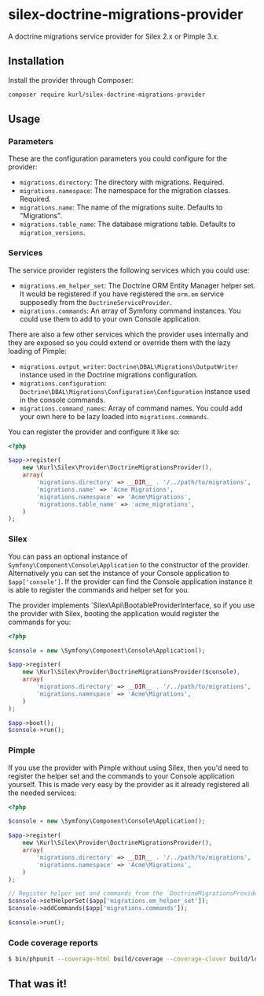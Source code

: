 # silex-doctrine-migrations-provider

A doctrine migrations service provider for Silex 2.x or Pimple 3.x.

## Installation

Install the provider through Composer:

```bash
composer require kurl/silex-doctrine-migrations-provider
```

## Usage

### Parameters

These are the configuration parameters you could configure for the provider:

- `migrations.directory`: The directory with migrations. Required.
- `migrations.namespace`: The namespace for the migration classes. Required.
- `migrations.name`: The name of the migrations suite. Defaults to "Migrations".
- `migrations.table_name`: The database migrations table. Defaults to `migration_versions`.

### Services

The service provider registers the following services which you could use:

- `migrations.em_helper_set`: The Doctrine ORM Entity Manager helper set. It would be registered if you have registered the `orm.em` service supposedly from the `DoctrineServiceProvider`.
- `migrations.commands`: An array of Symfony command instances. You could use them to add to your own Console application.


There are also a few other services which the provider uses internally and they are exposed so you could extend or override them with the lazy loading of Pimple:

- `migrations.output_writer`: `Doctrine\DBAL\Migrations\OutputWriter` instance used in the Doctrine migrations configuration.
- `migrations.configuration`: `Doctrine\DBAL\Migrations\Configuration\Configuration` instance used in the console commands.
- `migrations.command_names`: Array of command names. You could add your own here to be lazy loaded into `migrations.commands`.

You can register the provider and configure it like so:

```php
<?php

$app->register(
    new \Kurl\Silex\Provider\DoctrineMigrationsProvider(),
    array(
        'migrations.directory' => __DIR__ . '/../path/to/migrations',
        'migrations.name' => 'Acme Migrations',
        'migrations.namespace' => 'Acme\Migrations',
        'migrations.table_name' => 'acme_migrations',
    )
);
```

### Silex

You can pass an optional instance of `Symfony\Component\Console\Application` to the constructor of the provider. Alternatively you can set the instance of your Console application to `$app['console']`. If the provider can find the Console application instance it is able to register the commands and helper set for you.

The provider implements `Silex\Api\BootableProviderInterface, so if you use the provider with Silex, booting the application would register the commands for you:

```php
<?php

$console = new \Symfony\Component\Console\Application();

$app->register(
    new \Kurl\Silex\Provider\DoctrineMigrationsProvider($console),
    array(
        'migrations.directory' => __DIR__ . '/../path/to/migrations',
        'migrations.namespace' => 'Acme\Migrations',
    )
);

$app->boot();
$console->run();
```

### Pimple

If you use the provider with Pimple without using Silex, then you'd need to register the helper set and the commands to your Console application yourself.
This is made very easy by the provider as it already registered all the needed services:

```php
<?php

$console = new \Symfony\Component\Console\Application();

$app->register(
    new \Kurl\Silex\Provider\DoctrineMigrationsProvider(),
    array(
        'migrations.directory' => __DIR__ . '/../path/to/migrations',
        'migrations.namespace' => 'Acme\Migrations',
    )
);

// Register helper set and commands from the `DoctrineMigrationsProvider`
$console->setHelperSet($app['migrations.em_helper_set']);
$console->addCommands($app['migrations.commands']);

$console->run();
```

### Code coverage reports

```sh
$ bin/phpunit --coverage-html build/coverage --coverage-clover build/logs/clover.xml --log-junit build/logs/phpunit.xml
```

## That was it!
